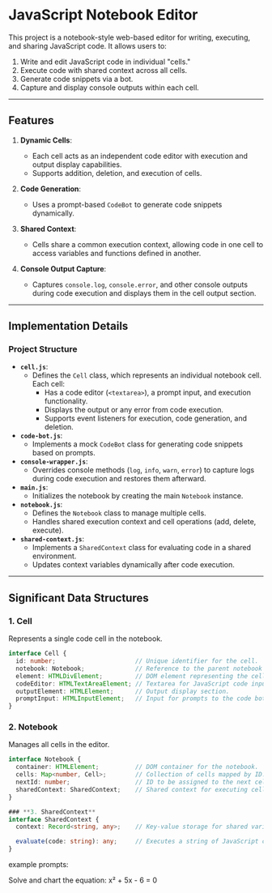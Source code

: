 # JavaScript Notebook Editor

This project is a notebook-style web-based editor for writing, executing, and sharing JavaScript code. It allows users to:
1. Write and edit JavaScript code in individual "cells."
2. Execute code with shared context across all cells.
3. Generate code snippets via a bot.
4. Capture and display console outputs within each cell.

---

## **Features**
1. **Dynamic Cells**:
   - Each cell acts as an independent code editor with execution and output display capabilities.
   - Supports addition, deletion, and execution of cells.

2. **Code Generation**:
   - Uses a prompt-based `CodeBot` to generate code snippets dynamically.

3. **Shared Context**:
   - Cells share a common execution context, allowing code in one cell to access variables and functions defined in another.

4. **Console Output Capture**:
   - Captures `console.log`, `console.error`, and other console outputs during code execution and displays them in the cell output section.

---

## **Implementation Details**
### **Project Structure**
- **`cell.js`**:
  - Defines the `Cell` class, which represents an individual notebook cell. Each cell:
    - Has a code editor (`<textarea>`), a prompt input, and execution functionality.
    - Displays the output or any error from code execution.
    - Supports event listeners for execution, code generation, and deletion.
- **`code-bot.js`**:
  - Implements a mock `CodeBot` class for generating code snippets based on prompts.
- **`console-wrapper.js`**:
  - Overrides console methods (`log`, `info`, `warn`, `error`) to capture logs during code execution and restores them afterward.
- **`main.js`**:
  - Initializes the notebook by creating the main `Notebook` instance.
- **`notebook.js`**:
  - Defines the `Notebook` class to manage multiple cells.
  - Handles shared execution context and cell operations (add, delete, execute).
- **`shared-context.js`**:
  - Implements a `SharedContext` class for evaluating code in a shared environment.
  - Updates context variables dynamically after code execution.

---

## **Significant Data Structures**

### **1. Cell**
Represents a single code cell in the notebook.

```typescript
interface Cell {
  id: number;                      // Unique identifier for the cell.
  notebook: Notebook;              // Reference to the parent notebook instance.
  element: HTMLDivElement;         // DOM element representing the cell.
  codeEditor: HTMLTextAreaElement; // Textarea for JavaScript code input.
  outputElement: HTMLElement;      // Output display section.
  promptInput: HTMLInputElement;   // Input for prompts to the code bot.
}
```

### **2. Notebook**
Manages all cells in the editor.
```typescript
interface Notebook {
  container: HTMLElement;          // DOM container for the notebook.
  cells: Map<number, Cell>;        // Collection of cells mapped by ID.
  nextId: number;                  // ID to be assigned to the next cell.
  sharedContext: SharedContext;    // Shared context for executing cell code.
}

### **3. SharedContext**
interface SharedContext {
  context: Record<string, any>;    // Key-value storage for shared variables and functions.

  evaluate(code: string): any;     // Executes a string of JavaScript code in the shared context.
}

```

example prompts:

Solve and chart the equation: x² + 5x - 6 = 0

